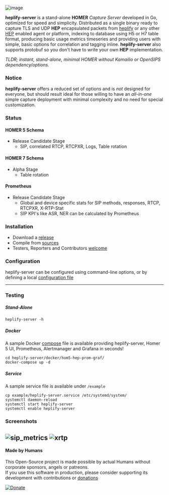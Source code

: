 ![image](https://user-images.githubusercontent.com/1423657/38167610-1bccc596-3538-11e8-944c-8bd9ee0433b2.png)

**heplify-server** is a stand-alone **HOMER** *Capture Server* developed in Go, optimized for speed and simplicity. Distributed as a single binary ready to capture TLS and UDP **HEP** encapsulated packets from [heplify](https://github.com/sipcapture/heplify) or any other [HEP](https://github.com/sipcapture/hep) enabled agent or platform, indexing to database using H5 or H7 table format, producing basic usage metrics timeseries and providing users with simple, basic options for correlation and tagging inline. **heplify-server** also supports protobuf so you don't have to write your own **HEP** implementation.

*TLDR; instant, stand-alone, minimal HOMER without Kamailio or OpenSIPS dependency/options.*

### Notice
**heplify-server** offers a reduced set of options and is *not* designed for everyone, but should result ideal for those willing to have an *all-in-one* simple capture deployment with minimal complexity and no need for special customization.

### Status 
#### HOMER 5 Schema
  * Release Candidate Stage
    * SIP, correlated RTCP, RTCPXR, Logs, Table rotation
#### HOMER 7 Schema
  * Alpha Stage
    * Table rotation
#### Prometheus
  * Release Candidate Stage
    * Global and device specific stats for SIP methods, responses, RTCP, RTCPXR, X-RTP-Stat
    * SIP KPI's like ASR, NER can be calculated by Prometheus

### Installation
* Download a [release](https://github.com/negbie/heplify-server/releases)
* Compile from [sources](https://github.com/negbie/heplify-server/blob/master/docker/heplify-server/Dockerfile)
* Testers, Reporters and Contributors [welcome](https://github.com/sipcapture/heplify-server/issues)

### Configuration
heplify-server can be configured using command-line options, or by defining a local [configuration file](https://github.com/sipcapture/heplify-server/blob/master/example/)

------

### Testing
##### Stand-Alone
```
heplify-server -h
```
##### Docker
A sample Docker [compose](https://github.com/sipcapture/heplify-server/tree/master/docker/hom5-hep-prom-graf) file is available providing heplify-server, Homer 5 UI, Prometheus, Alertmanager and Grafana in seconds!
```
cd heplify-server/docker/hom5-hep-prom-graf/
docker-compose up -d
```
##### Service
A sample service file is available under `/example`
```
cp example/heplify-server.service /etc/systemd/system/
systemctl daemon-reload
systemctl start heplify-server
systemctl enable heplify-server
```

### Screenshots
![sip_metrics](https://user-images.githubusercontent.com/20154956/39880524-57838c04-547e-11e8-8dec-262184192742.png)
![xrtp](https://user-images.githubusercontent.com/20154956/39880861-4b1a2b34-547f-11e8-8d38-69fa88713aa9.png)
----
#### Made by Humans
This Open-Source project is made possible by actual Humans without corporate sponsors, angels or patreons.<br>
If you use this software in production, please consider supporting its development with contributions or [donations](https://www.paypal.com/cgi-bin/webscr?cmd=_donations&business=donation%40sipcapture%2eorg&lc=US&item_name=SIPCAPTURE&no_note=0&currency_code=EUR&bn=PP%2dDonationsBF%3abtn_donateCC_LG%2egif%3aNonHostedGuest)

[![Donate](https://www.paypalobjects.com/en_US/i/btn/btn_donateCC_LG.gif)](https://www.paypal.com/cgi-bin/webscr?cmd=_donations&business=donation%40sipcapture%2eorg&lc=US&item_name=SIPCAPTURE&no_note=0&currency_code=EUR&bn=PP%2dDonationsBF%3abtn_donateCC_LG%2egif%3aNonHostedGuest) 

